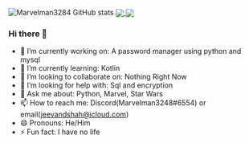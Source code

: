 ![Marvelman3284 GitHub stats](https://github-readme-stats.vercel.app/api?username=marvelman3284&show_icons=true&theme=blue-green)
<a href="https://github.com/marvelman3284/Python-Password-Manager">
  <img align="center" src="https://github-readme-stats.vercel.app/api/pin/?username=marvelman3284&repo=Python-Password-Manager" />
</a>
<a href="https://github.com/anuraghazra/convoychat">
  <img align="center" src="https://github-readme-stats.vercel.app/api/pin/?username=anuraghazra&repo=convoychat" />
</a>
### Hi there 👋

- 🔭 I’m currently working on: A password manager using python and mysql
- 🌱 I’m currently learning: Kotlin
- 👯 I’m looking to collaborate on: Nothing Right Now
- 🤔 I’m looking for help with: Sql and encryption
- 💬 Ask me about: Python, Marvel, Star Wars
- 📫 How to reach me: Discord(Marvelman3248#6554) or email(jeevandshah@icloud.com)
- 😄 Pronouns: He/Him
- ⚡ Fun fact: I have no life
